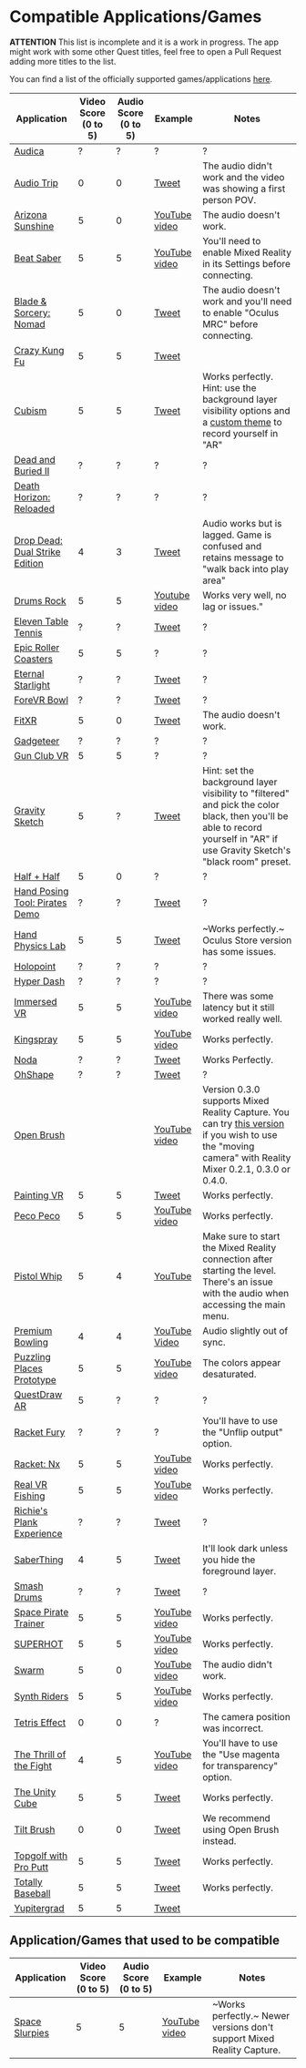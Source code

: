 # Compatible Applications/Games

**ATTENTION** This list is incomplete and it is a work in progress. The app might work with some other Quest titles, feel free to open a Pull Request adding more titles to the list.

You can find a list of the officially supported games/applications [here](https://creator.oculus.com/mrc/). 

| Application | Video Score (0 to 5) | Audio Score (0 to 5) | Example | Notes |
|--------------|------------------------|-------------------------|------------|--------|
| [Audica](https://www.oculus.com/experiences/quest/2333124776756148) | ? | ? | ? | ? |
| [Audio Trip](https://www.oculus.com/experiences/quest/2484044451715693) | 0 | 0 | [Tweet](https://twitter.com/fabio914/status/1342941540566650880) | The audio didn't work and the video was showing a first person POV. |
| [Arizona Sunshine](https://www.oculus.com/experiences/quest/2190353671014400) | 5 | 0 | [YouTube video](https://www.youtube.com/watch?v=P6t7ofl2Spk) | The audio doesn't work. |
| [Beat Saber](https://www.oculus.com/experiences/quest/2448060205267927) | 5 | 5 | [YouTube video](https://www.youtube.com/watch?v=tNTGkVg5ceU) | You'll need to enable Mixed Reality in its Settings before connecting. |
| [Blade & Sorcery: Nomad](https://www.oculus.com/experiences/quest/2031826350263349/) | 5 | 0 | [Tweet](https://twitter.com/fabio914/status/1463260095505129477) | The audio doesn't work and you'll need to enable "Oculus MRC" before connecting. |
| [Crazy Kung Fu](https://sidequestvr.com/app/1195/crazy-kung-fu) | 5 | 5 | [Tweet](https://twitter.com/ImPotter/status/1333928589897699332) | |
| [Cubism](https://www.oculus.com/experiences/quest/2264524423619421/) | 5 | 5 | [Tweet](https://twitter.com/fabio914/status/1333548364697378827) | Works perfectly. Hint: use the background layer visibility options and a [custom theme](https://github.com/cubismvr/Mods/tree/main/CustomTheme) to record yourself in "AR"  |
| [Dead and Buried II](https://www.oculus.com/experiences/quest/2134077359973067) | ? | ? | ? | ? |
| [Death Horizon: Reloaded](https://www.oculus.com/experiences/quest/2115015981923610) | ? | ? | ? | ? |
| [Drop Dead: Dual Strike Edition](https://www.oculus.com/experiences/quest/1935017546592600) | 4 | 3 | [Tweet](https://twitter.com/Seaglemaniac/status/1352082534084055041) | Audio works but is lagged. Game is confused and retains message to "walk back into play area" |
| [Drums Rock](https://www.oculus.com/experiences/quest/6378164228868127/) | 5 | 5 | [Youtube video](https://www.youtube.com/watch?v=JXn1G8rc9fU) | Works very well, no lag or issues." |
| [Eleven Table Tennis](https://www.oculus.com/experiences/quest/1995434190525828) | ? | ? | [Tweet](https://twitter.com/OnvrNewMedia/status/1349682761251098625) | ? |
| [Epic Roller Coasters](https://www.oculus.com/experiences/quest/2299465166734471) | 5 | 5 | ? | ? |
| [Eternal Starlight](https://www.oculus.com/experiences/quest/1918967004876383/) | ? | ? | [Tweet](https://twitter.com/e_starlight_vr/status/1390649718204768259) | ? |
| [ForeVR Bowl](https://www.oculus.com/experiences/quest/3420508614708029/) | ? | ? | [Tweet](https://twitter.com/Seaglemaniac/status/1397623804956975109) | ? |
| [FitXR](https://www.oculus.com/experiences/quest/2327205800645550) | 5 | 0 | [Tweet](https://twitter.com/sacha81/status/1387791648260870144) | The audio doesn't work. |
| [Gadgeteer](https://www.oculus.com/experiences/quest/2567395559960697) | ? | ? | ? | ? |
| [Gun Club VR](https://www.oculus.com/experiences/quest/2285803881494677) | 5 | 5 | ? | ? |
| [Gravity Sketch](https://www.oculus.com/experiences/quest/1587090851394426) | 5 | ? | [Tweet](https://twitter.com/fabio914/status/1354211501113008134) | Hint: set the background layer visibility to "filtered" and pick the color black, then you'll be able to record yourself in "AR" if use Gravity Sketch's "black room" preset. |
| [Half + Half](https://www.oculus.com/experiences/quest/2035353573194060) | 5 | 0 | ? | ? |
| [Hand Posing Tool: Pirates Demo](https://sidequestvr.com/app/2278/hand-posing-tool-pirates-demo) | ? | ? | [Tweet](https://twitter.com/Seaglemaniac/status/1354160731663560708) | ? |
| [Hand Physics Lab](https://sidequestvr.com/app/750) | 5 | 5 | [Tweet](https://twitter.com/fabio914/status/1330985474740121602) | ~Works perfectly.~ Oculus Store version has some issues. |
| [Holopoint](https://www.oculus.com/experiences/quest/2202354219893697) | ? | ? | ? | ? |
| [Hyper Dash](https://sidequestvr.com/app/807/hyper-dash) | ? | ? | ? | ? |
| [Immersed VR](https://immersedvr.com) | 5 | 5 | [YouTube video](https://www.youtube.com/watch?v=rhAepGvSMf4) | There was some latency but it still worked really well. | 
| [Kingspray](https://www.oculus.com/experiences/quest/2082941345119152) | 5 | 5 | [YouTube video](https://www.youtube.com/watch?v=_0aYmo2Ytac) | Works perfectly. |
| [Noda](https://www.oculus.com/experiences/quest/3916601848368970) | ? | ? | [Tweet](https://twitter.com/GabRoXR/status/1424744125715320833) | Works Perfectly. |
| [OhShape](https://www.oculus.com/experiences/quest/2522558964527688) | ? | ? | [Tweet](https://twitter.com/Seaglemaniac/status/1351727338661273600) | ? |
| [Open Brush](https://www.oculus.com/experiences/quest/3600360710032222) |  |  | [YouTube video](https://www.youtube.com/watch?v=_FSoRw4pILk) | Version 0.3.0 supports Mixed Reality Capture. You can try [this version](https://github.com/fabio914/open-brush/releases/tag/0.2.1) if you wish to use the "moving camera" with Reality Mixer 0.2.1, 0.3.0 or 0.4.0. |
| [Painting VR](https://www.oculus.com/experiences/quest/3106117596158066) | 5 | 5 | [Tweet](https://twitter.com/fabio914/status/1416207763382968322) | Works perfectly. |
| [Peco Peco](https://benthamrealities.itch.io/pecopeco) | 5 | 5 | [YouTube video](https://www.youtube.com/watch?v=Zrf2i6FvkrU) | Works perfectly. |
| [Pistol Whip](https://www.oculus.com/experiences/quest/2104963472963790) | 5 | 4 | [YouTube](https://www.youtube.com/watch?v=0ISlywtTP7M) | Make sure to start the Mixed Reality connection after starting the level. There's an issue with the audio when accessing the main menu. |
| [Premium Bowling](https://www.oculus.com/experiences/quest/2773034772778845/) | 4 | 4 | [YouTube Video](https://www.youtube.com/watch?v=lGYBMq5yf2Q) | Audio slightly out of sync. |
| [Puzzling Places Prototype](https://sidequestvr.com/app/809/puzzling-places-prototype) | 5 | 5 | [YouTube video](https://www.youtube.com/watch?v=a8Ph-bUJFoA) | The colors appear desaturated. |
| [QuestDraw AR](https://sidequestvr.com/app/1168) | 5 | ? | ? | ? |
| [Racket Fury](https://www.oculus.com/experiences/quest/1952355814856769) | ? | ? | ? | You'll have to use the "Unflip output" option. |
| [Racket: Nx](https://www.oculus.com/experiences/quest/2255408847836468) | 5 | 5 | [YouTube video](https://www.youtube.com/watch?v=u05jGAV-V_Q) | Works perfectly. |
| [Real VR Fishing](https://www.oculus.com/experiences/quest/2582932495064035) | 5 | 5 | [YouTube video](https://www.youtube.com/watch?v=xMbj-JThgoc) | Works perfectly. |
| [Richie's Plank Experience](https://www.oculus.com/experiences/quest/1642239225880682) | ? | ? | [Tweet](https://twitter.com/FreekTeunen/status/1327673218891649024) | ? |
| [SaberThing](https://sidequestvr.com/app/407/saber-thing-for-oculus-quest) | 4 | 5 | [Tweet](https://twitter.com/fabio914) | It'll look dark unless you hide the foreground layer. |
| [Smash Drums](https://www.oculus.com/experiences/quest/3630025217090808/) | ? | ? | [Tweet](https://twitter.com/Seaglemaniac/status/1416966195438395394?s=20) | ? |
| [Space Pirate Trainer](https://www.oculus.com/experiences/quest/1663790613725314) | 5 | 5 | [YouTube video](https://www.youtube.com/watch?v=44Nmv7Es5yI) | Works perfectly. |
| [SUPERHOT](https://www.oculus.com/experiences/quest/1921533091289407/) | 5 | 5 | [YouTube video](https://www.youtube.com/watch?v=ZnOY8juMw4k) | Works perfectly. |
| [Swarm](https://www.oculus.com/experiences/quest/2236053486488156/) | 5 | 0 | [YouTube video](https://youtube.com/watch?v=2sfCn6f4BIE) | The audio didn't work. |
| [Synth Riders](https://www.oculus.com/experiences/quest/2436558143118760) | 5 | 5 | [YouTube video](https://youtu.be/ss7L1vqUp0I) | Works perfectly. |
| [Tetris Effect](https://www.oculus.com/experiences/quest/3386618894743567) | 0 | 0 | ? | The camera position was incorrect. |
| [The Thrill of the Fight](https://www.oculus.com/experiences/quest/3008315795852749) | 4 | 5 | [YouTube video](https://www.youtube.com/watch?v=aPSBmej4ppc) | You'll have to use the "Use magenta for transparency" option. |
| [The Unity Cube](https://www.oculus.com/experiences/quest/3648431918540026) | 5 | 5 | [Tweet](https://twitter.com/fabio914/status/1379895492117737472) | Works perfectly. |
| [Tilt Brush](https://www.oculus.com/experiences/quest/2322529091093901) | 0 | 0 | [Tweet](https://twitter.com/fabio914/status/1332724521497931777) | We recommend using Open Brush instead. |
| [Topgolf with Pro Putt](https://www.oculus.com/experiences/quest/2412327085529357) | 5 | 5 | [Tweet](https://twitter.com/fabio914/status/1342953951453446145) | Works perfectly. | 
| [Totally Baseball](https://www.oculus.com/experiences/quest/3256881337690839) | 5 | 5 | [Tweet](https://twitter.com/themathbook/status/1449076299503321088) | Works perfectly. | 
| [Yupitergrad](https://www.oculus.com/experiences/quest/3622969487764448) | 5 | 5 | [Tweet](https://twitter.com/fabio914/status/1392990394405822465) | |

## Application/Games that used to be compatible

| Application | Video Score (0 to 5) | Audio Score (0 to 5) | Example | Notes |
|--------------|------------------------|-------------------------|------------|--------|
| [Space Slurpies](https://sidequestvr.com/app/2618/space-slurpies) | 5 | 5 | [YouTube video](https://www.youtube.com/watch?v=6boK3My_tmE) | ~Works perfectly.~ Newer versions don't support Mixed Reality Capture. |

